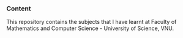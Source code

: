 ### Content
This repository contains the subjects that I have learnt at Faculty of Mathematics and Computer Science - University of Science, VNU.
